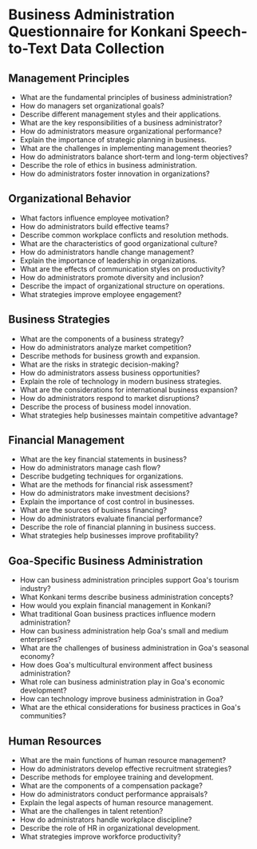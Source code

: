 # Business Administration Questionnaire for Konkani Speech-to-Text Data Collection

## Management Principles

- What are the fundamental principles of business administration?
- How do managers set organizational goals?
- Describe different management styles and their applications.
- What are the key responsibilities of a business administrator?
- How do administrators measure organizational performance?
- Explain the importance of strategic planning in business.
- What are the challenges in implementing management theories?
- How do administrators balance short-term and long-term objectives?
- Describe the role of ethics in business administration.
- How do administrators foster innovation in organizations?

## Organizational Behavior

- What factors influence employee motivation?
- How do administrators build effective teams?
- Describe common workplace conflicts and resolution methods.
- What are the characteristics of good organizational culture?
- How do administrators handle change management?
- Explain the importance of leadership in organizations.
- What are the effects of communication styles on productivity?
- How do administrators promote diversity and inclusion?
- Describe the impact of organizational structure on operations.
- What strategies improve employee engagement?

## Business Strategies

- What are the components of a business strategy?
- How do administrators analyze market competition?
- Describe methods for business growth and expansion.
- What are the risks in strategic decision-making?
- How do administrators assess business opportunities?
- Explain the role of technology in modern business strategies.
- What are the considerations for international business expansion?
- How do administrators respond to market disruptions?
- Describe the process of business model innovation.
- What strategies help businesses maintain competitive advantage?

## Financial Management

- What are the key financial statements in business?
- How do administrators manage cash flow?
- Describe budgeting techniques for organizations.
- What are the methods for financial risk assessment?
- How do administrators make investment decisions?
- Explain the importance of cost control in businesses.
- What are the sources of business financing?
- How do administrators evaluate financial performance?
- Describe the role of financial planning in business success.
- What strategies help businesses improve profitability?

## Goa-Specific Business Administration

- How can business administration principles support Goa's tourism industry?
- What Konkani terms describe business administration concepts?
- How would you explain financial management in Konkani?
- What traditional Goan business practices influence modern administration?
- How can business administration help Goa's small and medium enterprises?
- What are the challenges of business administration in Goa's seasonal economy?
- How does Goa's multicultural environment affect business administration?
- What role can business administration play in Goa's economic development?
- How can technology improve business administration in Goa?
- What are the ethical considerations for business practices in Goa's communities?

## Human Resources

- What are the main functions of human resource management?
- How do administrators develop effective recruitment strategies?
- Describe methods for employee training and development.
- What are the components of a compensation package?
- How do administrators conduct performance appraisals?
- Explain the legal aspects of human resource management.
- What are the challenges in talent retention?
- How do administrators handle workplace discipline?
- Describe the role of HR in organizational development.
- What strategies improve workforce productivity?

